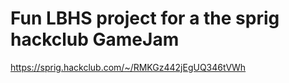 # Fun LBHS project for a the sprig hackclub GameJam

https://sprig.hackclub.com/~/RMKGz442jEgUQ346tVWh
